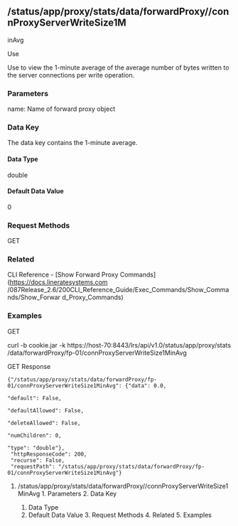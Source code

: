 ## /status/app/proxy/stats/data/forwardProxy/<name>/connProxyServerWriteSize1M
inAvg

Use

Use to view the 1-minute average of the average number of bytes written to the
server connections per write operation.

### Parameters

name: Name of forward proxy object

### Data Key

The data key contains the 1-minute average.

#### Data Type

double

#### Default Data Value

0

### Request Methods

GET

### Related

CLI Reference - [Show Forward Proxy Commands](https://docs.lineratesystems.com
/087Release_2.6/200CLI_Reference_Guide/Exec_Commands/Show_Commands/Show_Forwar
d_Proxy_Commands)

### Examples

GET

curl -b cookie.jar -k https://host-70:8443/lrs/api/v1.0/status/app/proxy/stats
/data/forwardProxy/fp-01/connProxyServerWriteSize1MinAvg

GET Response

    
    
    {"/status/app/proxy/stats/data/forwardProxy/fp-01/connProxyServerWriteSize1MinAvg": {"data": 0.0,
                                                                                          "default": False,
                                                                                          "defaultAllowed": False,
                                                                                          "deleteAllowed": False,
                                                                                          "numChildren": 0,
                                                                                          "type": "double"},
     "httpResponseCode": 200,
     "recurse": False,
     "requestPath": "/status/app/proxy/stats/data/forwardProxy/fp-01/connProxyServerWriteSize1MinAvg"}
    

  1. /status/app/proxy/stats/data/forwardProxy/<name>/connProxyServerWriteSize1MinAvg
    1. Parameters
    2. Data Key
      1. Data Type
      2. Default Data Value
    3. Request Methods
    4. Related
    5. Examples

